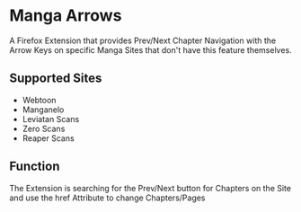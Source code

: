 # Manga Arrows

A Firefox Extension that provides Prev/Next Chapter Navigation with the Arrow Keys on specific Manga Sites that don't have this feature themselves.

## Supported Sites

-   Webtoon
-   Manganelo
-   Leviatan Scans
-   Zero Scans
-   Reaper Scans

## Function

The Extension is searching for the Prev/Next button for Chapters on the Site and use the href Attribute to change Chapters/Pages
